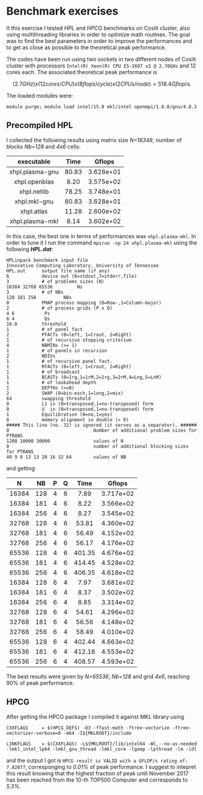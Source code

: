 # Benchmark exercises
 
It this exercise I tested *HPL* and *HPCG* benchmarks on Cosilt cluster, also using multithreading libraries in order to optimize math routines. The goal was to find the best parameters in order to improve the performances and to get as close as possible to the theoretical peak performance.

The codes have been run using two sockets in two different nodes of Cosilt cluster with processors `Intel(R) Xeon(R) CPU E5-2697 v2 @ 2.70GHz` and 12 cores each. The associated theoretical peak performance is 

$$
(2.7GHz) x (12 cores/CPU) x (8 flops/cycle) x (2 CPUs/node) = 518.4 Gflop/s.
$$

The loaded modules were:
```
module purge; module load intel/15.0 mkl/intel openmpi/1.8.8/gnu/4.8.3
```

## Precompiled HPL

I collected the following results using matrix size *N=16348*, number of blocks *Nb=128* and *4x6* cells:

<center>

|  executable | 	  Time 			| 	Gflops 		|
|:----------------:|:------------:|:-----------:|
|  xhpl.plasma-gnu   |     80.83    |    3.628e+01	|
|  xhpl.openblas   |      8.20    |     3.575e+02   |
|   xhpl.netlib    |    78.25    |     3.748e+01   |
|  xhpl.mkl-gnu   |			 80.83    |     3.628e+01   |
|   xhpl.atlas  	|		 11.28     |    2.600e+02   |
| xhpl.plasma-mkl |   8.14      |  3.602e+02    |

</center>

In this case, the best one in terms of performances was `xhpl.plasma-mkl`. In order to tune it I run the command `mpirun -np 24 xhpl.plasma-mkl` using the following ***HPL.dat***:

```
HPLinpack benchmark input file
Innovative Computing Laboratory, University of Tennessee
HPL.out      output file name (if any) 
6            device out (6=stdout,7=stderr,file)
3            # of problems sizes (N)
16384 32768 65536         Ns
3            # of NBs
128 181 256          NBs
0            PMAP process mapping (0=Row-,1=Column-major)
2            # of process grids (P x Q)
4 6           Ps
6 4           Qs
16.0         threshold
1            # of panel fact
2            PFACTs (0=left, 1=Crout, 2=Right)
1            # of recursive stopping criterium
4            NBMINs (>= 1)
1            # of panels in recursion
2            NDIVs
1            # of recursive panel fact.
1            RFACTs (0=left, 1=Crout, 2=Right)
1            # of broadcast
1            BCASTs (0=1rg,1=1rM,2=2rg,3=2rM,4=Lng,5=LnM)
1            # of lookahead depth
1            DEPTHs (>=0)
2            SWAP (0=bin-exch,1=long,2=mix)
64           swapping threshold
0            L1 in (0=transposed,1=no-transposed) form
0            U  in (0=transposed,1=no-transposed) form
1            Equilibration (0=no,1=yes)
8            memory alignment in double (> 0)
##### This line (no. 32) is ignored (it serves as a separator). ######
0                               Number of additional problem sizes for PTRANS
1200 10000 30000                values of N
0                               number of additional blocking sizes for PTRANS
40 9 8 13 13 20 16 32 64        values of NB
```

and getting

|		N	|	NB	|	P  	|	Q		| Time	|	Gflops  |
|:---:|:---:|:---:|:--:|:-----:|:------:|
|16384 | 128 | 4 | 6 | 7.89  |3.717e+02  | 
|16384  |181 | 4 | 6 | 8.22  |3.566e+02  | 
|16384  |256 | 4 | 6 | 8.27  |3.545e+02  | 
|32768  |128 | 4 | 6 | 53.81 | 4.360e+02 |  
|32768  |181 | 4 | 6 | 56.49 | 4.152e+02 |  
|32768  |256 | 4 | 6 | 56.17 | 4.176e+02 |  
|65536  |128 | 4 | 6 | 401.35|  4.676e+02|   
|65536  |181 | 4 | 6 | 414.45|  4.528e+02|   
|65536  |256 | 4 | 6 | 406.35|  4.618e+02|   
|16384  |128 | 6 | 4 | 7.97  |3.681e+02  | 
|16384  |181 | 6 | 4 | 8.37  |3.502e+02  | 
|16384  |256 | 6 | 4 | 8.85  |3.314e+02  | 
|32768  |128 | 6 | 4 | 54.61 | 4.296e+02 |  
|32768  |181 | 6 | 4 | 56.56 | 4.148e+02 |  
|32768  |256 | 6 | 4 | 58.49 | 4.010e+02 |  
|65536  |128 | 6 | 4 | 402.44|  4.663e+02|   
|65536  |181 | 6 | 4 | 412.16|  4.553e+02|   
|65536  |256 | 6 | 4 | 408.57|  4.593e+02| 

The best results were given by *N=65536*, *Nb=128* and grid *4x6*, reaching 90% of peak performance.

## HPCG

After getting the HPCG package I compiled it against MKL library using 

```
CXXFLAGS     = $(HPCG_DEFS) -O3 -ffast-math -ftree-vectorize -ftree-vectorizer-verbose=0 -m64 -I${MKLROOT}/include

LINKFLAGS    = $(CXXFLAGS) -L${MKLROOT}/lib/intel64 -Wl,--no-as-needed -lmkl_intel_lp64 -lmkl_gnu_thread -lmkl_core -lgomp -lpthread -lm -ldl

```

and the output I got is `HPCG result is VALID with a GFLOP/s rating of: 7.82077`, corresponging to *0.01%* of peak performance. I suggest to intepret this result knowing that the highest fraction of peak until November 2017 has been reached from the 10-th TOP500 Computer and corresponds to *5.3%*.
